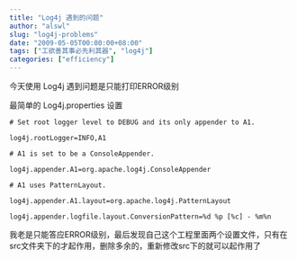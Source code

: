 ```yaml
---
title: "Log4j 遇到的问题"
author: "alswl"
slug: "log4j-problems"
date: "2009-05-05T00:00:00+08:00"
tags: ["工欲善其事必先利其器", "log4j"]
categories: ["efficiency"]
---
```


今天使用 Log4j 遇到问题是只能打印ERROR级别

最简单的 Log4j.properties 设置

```
# Set root logger level to DEBUG and its only appender to A1.

log4j.rootLogger=INFO,A1

# A1 is set to be a ConsoleAppender.

log4j.appender.A1=org.apache.log4j.ConsoleAppender

# A1 uses PatternLayout.

log4j.appender.A1.layout=org.apache.log4j.PatternLayout

log4j.appender.logfile.layout.ConversionPattern=%d %p [%c] - %m%n
```
我老是只能答应ERROR级别，最后发现自己这个工程里面两个设置文件，只有在src文件夹下的才起作用，删除多余的，重新修改src下的就可以起作用了

